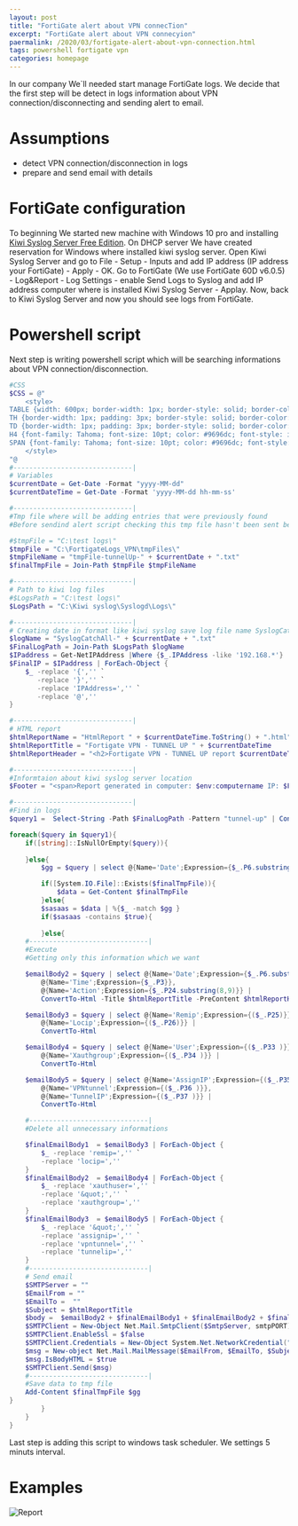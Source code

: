 ```yaml
---
layout: post
title: "FortiGate alert about VPN connecTion"
excerpt: "FortiGate alert about VPN connecyion"
paermalink: /2020/03/fortigate-alert-about-vpn-connection.html
tags: powershell fortigate vpn
categories: homepage
---
```



In our company We`ll needed start manage FortiGate logs. We decide that the first step will be detect in logs information about VPN connection/disconnecting and sending alert to email.

# Assumptions
- detect VPN connection/disconnection in logs
- prepare and send email with details

# FortiGate configuration
To beginning We started new machine with Windows 10 pro and installing [Kiwi Syslog Server Free Edition](https://www.kiwisyslog.com/free-tools/kiwi-free-syslog-server). On DHCP server We have created reservation for Windows where installed kiwi syslog server.
Open Kiwi Syslog Server and go to File - Setup - Inputs and add IP address (IP address your FortiGate) - Apply - OK.
Go to FortiGate (We use FortiGate 60D v6.0.5) - Log&Report - Log Settings - enable Send Logs to Syslog and add IP address computer where is installed Kiwi Syslog Server - Applay.
Now, back to Kiwi Syslog Server and now you should see logs from FortiGate.

# Powershell script
Next step is writing powershell script which will be searching informations about VPN connection/disconnection.

```powershell
#CSS
$CSS = @"
    <style>
TABLE {width: 600px; border-width: 1px; border-style: solid; border-color: black; border-collapse: collapse; font-family: Tahoma; background-color: rgb(252, 252, 252); }
TH {border-width: 1px; padding: 3px; border-style: solid; border-color: #bebebe;  color: #9696dc; font-size: 12pt;}
TD {border-width: 1px; padding: 3px; border-style: solid; border-color: #bebebe; font-size: 11pt; text-align: center;}
H4 {font-family: Tahoma; font-size: 10pt; color: #9696dc; font-style: italic;}
SPAN {font-family: Tahoma; font-size: 10pt; color: #9696dc; font-style: italic;}
    </style>
"@
#------------------------------|
# Variables
$currentDate = Get-Date -Format "yyyy-MM-dd"
$currentDateTime = Get-Date -Format 'yyyy-MM-dd hh-mm-ss'

#------------------------------|
#Tmp file where will be adding entries that were previously found
#Before sendind alert script checking this tmp file hasn't been sent before

#$tmpFile = "C:\test logs\"
$tmpFile = "C:\FortigateLogs_VPN\tmpFiles\"
$tmpFileName = "tmpFile-tunnelUp-" + $currentDate + ".txt"
$finalTmpFile = Join-Path $tmpFile $tmpFileName

#------------------------------|
# Path to kiwi log files
#$LogsPath = "C:\test logs\"
$LogsPath = "C:\Kiwi syslog\Syslogd\Logs\"

#------------------------------|
# Creating date in format like kiwi syslog save log file name SyslogCatchAll- + actuall date
$logName = "SyslogCatchAll-" + $currentDate + ".txt"
$FinalLogPath = Join-Path $LogsPath $logName
$IPaddress = Get-NetIPAddress |Where {$_.IPAddress -like '192.168.*'} | select IPAddress
$FinalIP = $IPaddress | ForEach-Object {
    $_ -replace '{','' `
       -replace '}','' `
       -replace 'IPAddress=','' `
       -replace '@','' 
}

#------------------------------|
# HTML report
$htmlReportName = "HtmlReport " + $currentDateTime.ToString() + ".html"
$htmlReportTitle = "Fortigate VPN - TUNNEL UP " + $currentDateTime
$htmlReportHeader = "<h2>Fortigate VPN - TUNNEL UP report $currentDateTime</h2><span>Source: $FinalLogPath</span>"

#------------------------------|
#Informtaion about kiwi syslog server location
$Footer = "<span>Report generated in computer: $env:computername IP: $FinalIP</span>"

#------------------------------|
#Find in logs
$query1 =  Select-String -Path $FinalLogPath -Pattern "tunnel-up" | ConvertFrom-String 

foreach($query in $query1){
    if([string]::IsNullOrEmpty($query)){
        
    }else{
        $gg = $query | select @{Name='Date';Expression={$_.P6.substring(5,10)}}, @{Name='Time'; Expression={$_.P3}}

        if([System.IO.File]::Exists($finalTmpFile)){
            $data = Get-Content $finalTmpFile
        }else{
        $sasaas = $data | %{$_ -match $gg }
        if($sasaas -contains $true){
            
        }else{
    #------------------------------|
    #Execute
    #Getting only this information which we want 

    $emailBody2 = $query | select @{Name='Date';Expression={$_.P6.substring(5,10)}},
        @{Name='Time';Expression={$_.P3}},
        @{Name='Action';Expression={$_.P24.substring(8,9)}} | 
        ConvertTo-Html -Title $htmlReportTitle -PreContent $htmlReportHeader -Head $CSS

    $emailBody3 = $query | select @{Name='Remip';Expression={($_.P25)}},
        @{Name='Locip';Expression={($_.P26)}} | 
        ConvertTo-Html 

    $emailBody4 = $query | select @{Name='User';Expression={($_.P33 )}}, 
        @{Name='Xauthgroup';Expression={($_.P34 )}} | 
        ConvertTo-Html 

    $emailBody5 = $query | select @{Name='AssignIP';Expression={($_.P35 )}},
        @{Name='VPNtunnel';Expression={($_.P36 )}},
        @{Name='TunnelIP';Expression={($_.P37 )}} | 
        ConvertTo-Html 

    #------------------------------|
    #Delete all unnecessary informations

    $finalEmailBody1  = $emailBody3 | ForEach-Object {
        $_ -replace 'remip=','' `
        -replace 'locip=',''
    }
    $finalEmailBody2  = $emailBody4 | ForEach-Object {
        $_ -replace 'xauthuser=','' `
        -replace '&quot;','' `
        -replace 'xauthgroup=',''
    }
    $finalEmailBody3  = $emailBody5 | ForEach-Object {
        $_ -replace '&quot;','' `
        -replace 'assignip=','' `
        -replace 'vpntunnel=','' `
        -replace 'tunnelip=','' 
    }
    #------------------------------|
    # Send email
    $SMTPServer = "" 
    $EmailFrom = ""
    $EmailTo =  "" 
    $Subject = $htmlReportTitle  
    $body =  $emailBody2 + $finalEmailBody1 + $finalEmailBody2 + $finalEmailBody3 + $Footer
    $SMTPClient = New-Object Net.Mail.SmtpClient($SmtpServer, smtpPORT) 
    $SMTPClient.EnableSsl = $false
    $SMTPClient.Credentials = New-Object System.Net.NetworkCredential("login", "password");
    $msg = New-object Net.Mail.MailMessage($EmailFrom, $EmailTo, $Subject, $body)
    $msg.IsBodyHTML = $true  
    $SMTPClient.Send($msg)
    #------------------------------|
    #Save data to tmp file
    Add-Content $finalTmpFile $gg
}
        }
    }
}
```
Last step is adding this script to windows task scheduler. We settings 5 minuts interval.

# Examples
![Report](/assets/images/report.png)